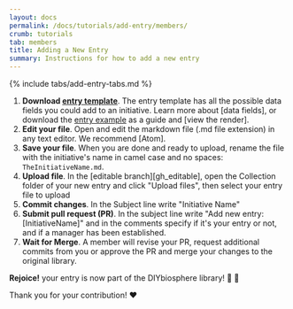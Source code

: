 ```yaml
---
layout: docs
permalink: /docs/tutorials/add-entry/members/
crumb: tutorials
tab: members
title: Adding a New Entry
summary: Instructions for how to add a new entry
---
```


{% include tabs/add-entry-tabs.md %}

1. **Download <a class="noelink" href="https://raw.githubusercontent.com/DIYbiosphere/sphere/master/docs/EntryTemplate.md" download>entry template</a>**. The entry template has all the possible data fields you could add to an initiative. Learn more about [data fields], or download the <a class="noelink" href="https://raw.githubusercontent.com/DIYbiosphere/sphere/master/docs/EntryExample.md" download>entry example</a> as a guide and [view the render].
2. **Edit your file**. Open and edit the markdown file (.md file extension) in any text editor. We recommend [Atom].
3. **Save your file**. When you are done and ready to upload, rename the file with the initiative's name in camel case and no spaces: `TheInitiativeName.md`.
4. **Upload file**. In the [editable branch][gh_editable], open the Collection folder of your new entry and click "Upload files", then select your entry file to upload
5. **Commit changes**. In the Subject line write "Initiative Name"
6. **Submit pull request (PR)**. In the subject line write "Add new entry: [InitiativeName]" and in the comments specify if it's your entry or not, and if a manager has been established.
7. **Wait for Merge**. A member will revise your PR, request additional commits from you or approve the PR and merge your changes to the original library.

**Rejoice!** your entry is now part of the DIYbiosphere library! :clap: :clap:

Thank you for your contribution! :heart:
